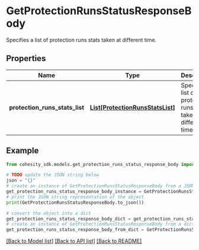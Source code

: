 # GetProtectionRunsStatusResponseBody

Specifies a list of protection runs stats taken at different time.

## Properties

Name | Type | Description | Notes
------------ | ------------- | ------------- | -------------
**protection_runs_stats_list** | [**List[ProtectionRunsStatsList]**](ProtectionRunsStatsList.md) | Specifies a list of protection runs stats taken at different time. | [optional] 

## Example

```python
from cohesity_sdk.models.get_protection_runs_status_response_body import GetProtectionRunsStatusResponseBody

# TODO update the JSON string below
json = "{}"
# create an instance of GetProtectionRunsStatusResponseBody from a JSON string
get_protection_runs_status_response_body_instance = GetProtectionRunsStatusResponseBody.from_json(json)
# print the JSON string representation of the object
print(GetProtectionRunsStatusResponseBody.to_json())

# convert the object into a dict
get_protection_runs_status_response_body_dict = get_protection_runs_status_response_body_instance.to_dict()
# create an instance of GetProtectionRunsStatusResponseBody from a dict
get_protection_runs_status_response_body_from_dict = GetProtectionRunsStatusResponseBody.from_dict(get_protection_runs_status_response_body_dict)
```
[[Back to Model list]](../README.md#documentation-for-models) [[Back to API list]](../README.md#documentation-for-api-endpoints) [[Back to README]](../README.md)


